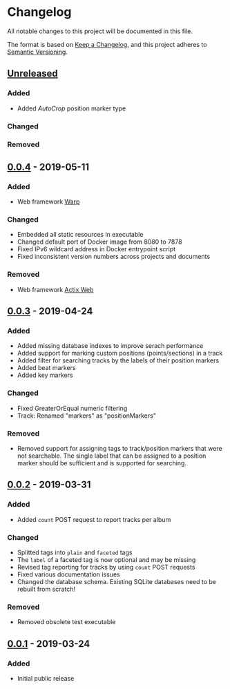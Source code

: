 # Changelog
All notable changes to this project will be documented in this file.

The format is based on [Keep a Changelog](https://keepachangelog.com/en/1.1.0/),
and this project adheres to [Semantic Versioning](https://semver.org/spec/v2.0.0.html).

## [Unreleased]

### Added

- Added *AutoCrop* position marker type

### Changed

### Removed

## [0.0.4] - 2019-05-11

### Added

- Web framework [Warp](https://github.com/seanmonstar/warp)

### Changed

- Embedded all static resources in executable
- Changed default port of Docker image from 8080 to 7878
- Fixed IPv6 wildcard address in Docker entrypoint script
- Fixed inconsistent version numbers across projects and documents

### Removed

- Web framework [Actix Web](https://github.com/actix/actix-web)

## [0.0.3] - 2019-04-24

### Added

- Added missing database indexes to improve serach performance
- Added support for marking custom positions (points/sections) in a track
- Added filter for searching tracks by the labels of their position markers
- Added beat markers
- Added key markers

### Changed

- Fixed GreaterOrEqual numeric filtering
- Track: Renamed "markers" as "positionMarkers"

### Removed

- Removed support for assigning tags to track/position markers that
  were not searchable. The single label that can be assigned to a position
  marker should be sufficient and is supported for searching.

## [0.0.2] - 2019-03-31

### Added

- Added `count` POST request to report tracks per album

### Changed

- Splitted tags into `plain` and `faceted` tags
- The `label` of a faceted tag is now optional and may be missing
- Revised tag reporting for tracks by using `count` POST requests
- Fixed various documentation issues
- Changed the database schema. Existing SQLite databases need to be rebuilt from scratch!

### Removed

- Removed obsolete test executable

## [0.0.1] - 2019-03-24

### Added

- Initial public release

[Unreleased]: https://gitlab.com/uklotzde/aoide-rs/compare/v0.0.4...development
[0.0.4]: https://gitlab.com/uklotzde/aoide-rs/releases/v0.0.4
[0.0.3]: https://gitlab.com/uklotzde/aoide-rs/releases/v0.0.3
[0.0.2]: https://gitlab.com/uklotzde/aoide-rs/releases/v0.0.2
[0.0.1]: https://gitlab.com/uklotzde/aoide-rs/releases/v0.0.1
